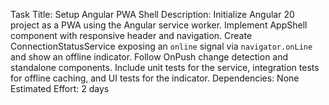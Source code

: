 Task Title: Setup Angular PWA Shell
Description: Initialize Angular 20 project as a PWA using the Angular service worker. Implement AppShell component with responsive header and navigation. Create ConnectionStatusService exposing an `online` signal via `navigator.onLine` and show an offline indicator. Follow OnPush change detection and standalone components. Include unit tests for the service, integration tests for offline caching, and UI tests for the indicator.
Dependencies: None
Estimated Effort: 2 days
